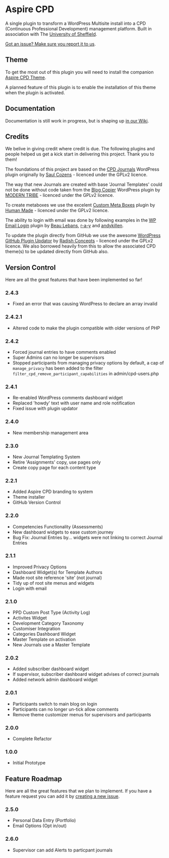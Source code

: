 # Aspire CPD

A single plugin to transform a WordPress Multisite install into a CPD (Continuous Professional Development) management platform. Built in association with The [University of Sheffield](http://www.sheffield.ac.uk/).

[Got an issue? Make sure you report it to us](https://github.com/mkdo/cpd/issues).

## Theme

To get the most out of this plugin you will need to install the companion [Aspire CPD Theme](https://github.com/mkdo/aspire-cpd).

A planned feature of this plugin is to enable the installation of this theme when the plugin is activated.

## Documentation

Documentation is still work in progress, but is shaping up [in our Wiki](https://github.com/mkdo/cpd/wiki).

## Credits

We belive in giving credit where credit is due. The following plugins and people helped us get a kick start in delivering this project. Thank you to them!

The foundations of this project are based on the [CPD Journals](http://wordpress.org/plugins/cpd-journals/) WordPress plugin originally by [Saul Cozens](http://saulcozens.co.uk) - licenced under the GPLv2 licence.

The way that new Journals are created with base 'Journal Templates' could not be done without code taken from the [Blog Copier](https://wordpress.org/plugins/blog-copier) WordPress plugin by [MODERN TRIBE](https://tri.be/) - licenced under the GPLv2 licence.

To create metaboxes we use the excelent [Custom Meta Boxes](https://github.com/humanmade/Custom-Meta-Boxes) plugin by [Human Made](https://hmn.md/) - licenced under the GPLv2 licence.

The ability to login with email was done by following examples in the [WP Email Login](https://wordpress.org/plugins/wp-email-login/) plugin by [Beau Lebans](https://profiles.wordpress.org/beaulebens/), [r-a-y](https://profiles.wordpress.org/r-a-y/) and [andykillen](https://profiles.wordpress.org/andykillen/).

To update the plugin directly from GitHub we use the awesome [WordPress GitHub Plugin Updator](https://github.com/radishconcepts/WordPress-GitHub-Plugin-Updater) by [Radish Concepts](http://www.radishconcepts.com/) - licenced under the GPLv2 licence. We also borrowed heavily from this to allow the associated CPD theme(s) to be updated directly from GitHub also.

## Version Control

Here are all the great features that have been implemented so far!

### 2.4.3
- Fixed an error that was causing WordPress to declare an array invalid

### 2.4.2.1
- Altered code to make the plugin compatible with older versions of PHP

### 2.4.2

- Forced journal entries to have comments enabled
- Super Admins can no longer be supervisors
- Stopped participants from managing privacy options by default, a cap of `manage_privacy` has been added to the filter `filter_cpd_remove_participant_capabilities` in admin/cpd-users.php

### 2.4.1

- Re-enabled WordPress comments dashboard widget
- Replaced 'howdy' text with user name and role notification
- Fixed issue with plugin updator

### 2.4.0

- New membership management area

### 2.3.0

- New Journal Templating System
- Retire 'Assignments' copy, use pages only
- Create copy page for each content type

### 2.2.1

- Added Aspire CPD branding to system
- Theme installer
- GitHub Version Control

### 2.2.0

- Competencies Functionality (Assessments)
- New dashboard widgets to ease custom journey
- Bug Fix: Journal Entries by... widgets were not linking to correct Journal Entries

### 2.1.1

- Improved Privacy Options
- Dashboard Widget(s) for Template Authors
- Made root site reference 'site' (not journal)
- Tidy up of root site menus and widgets
- Login with email

### 2.1.0

- PPD Custom Post Type (Activity Log)
- Activites Widget
- Development Category Taxonomy
- Customiser Integration
- Categories Dashboard Widget
- Master Template on activation
- New Journals use a Master Template

### 2.0.2

- Added subscriber dashboard widget
- If supervisor, subscriber dashboard widget advises of correct journals
- Added network admin dashboard widget

### 2.0.1

- Participants switch to main blog on login
- Participants can no longer un-tick allow comments
- Remove theme customizer menus for supervisors and participants

### 2.0.0

- Complete Refactor

### 1.0.0

- Initial Prototype

## Feature Roadmap

Here are all the great features that we plan to implement. If you have a feature request you can add it by [creating a new issue](https://github.com/mkdo/cpd/issues).

### 2.5.0

- Personal Data Entry (Portfolio)
- Email Options (Opt in/out)

### 2.6.0

- Supervisor can add Alerts to particpant journals
